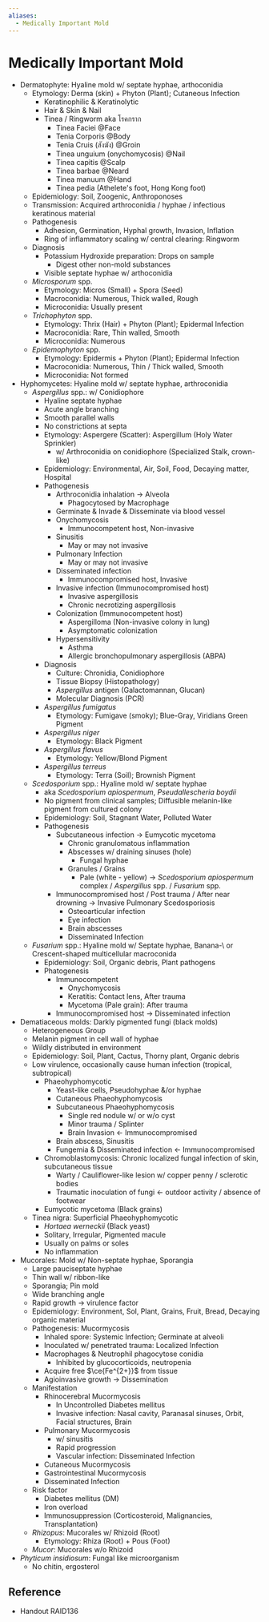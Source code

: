 ```yaml
---
aliases:
  - Medically Important Mold
---
```


# Medically Important Mold

- Dermatophyte: Hyaline mold w/ septate hyphae, arthoconidia
	- Etymology: Derma (skin) + Phyton (Plant); Cutaneous Infection
		- Keratinophilic & Keratinolytic
		- Hair & Skin & Nail
		- Tinea / Ringworm aka โรคกราก
			- Tinea Faciei @Face
			- Tenia Corporis @Body
			- Tenia Cruis (สังฆัง) @Groin
			- Tinea unguium (onychomycosis) @Nail
			- Tinea capitis @Scalp
			- Tinea barbae @Neard
			- Tinea manuum @Hand
			- Tinea pedia (Athelete's foot, Hong Kong foot)
	- Epidemiology: Soil, Zoogenic, Anthroponoses
	- Transmission: Acquired arthroconidia / hyphae / infectious keratinous material
	- Pathogenesis
		- Adhesion, Germination, Hyphal growth, Invasion, Inflation
		- Ring of inflammatory scaling w/ central clearing: Ringworm
	- Diagnosis
		- Potassium Hydroxide preparation: Drops on sample
			- Digest other non-mold substances
		- Visible septate hyphae w/ arthoconidia
	- *Microsporum* spp.
		- Etymology: Micros (Small) + Spora (Seed)
		- Macroconidia: Numerous, Thick walled, Rough
		- Microconidia: Usually present
	- *Trichophyton* spp.
		- Etymology: Thrix (Hair) + Phyton (Plant); Epidermal Infection
		- Macroconidia: Rare, Thin walled, Smooth
		- Microconidia: Numerous
	- *Epidemophyton* spp.
		- Etymology: Epidermis + Phyton (Plant); Epidermal Infection
		- Macroconidia: Numerous, Thin / Thick walled, Smooth
		- Microconidia: Not formed
- Hyphomycetes: Hyaline mold w/ septate hyphae, arthroconidia
	- *Aspergillus* spp.: w/ Conidiophore  
		- Hyaline septate hyphae
		- Acute angle branching
		- Smooth parallel walls
		- No constrictions at septa
		- Etymology: Aspergere (Scatter): Aspergillum (Holy Water Sprinkler)
			- w/ Arthroconidia on conidiophore (Specialized Stalk, crown-like)
		- Epidemiology: Environmental, Air, Soil, Food, Decaying matter, Hospital
		- Pathogenesis
			- Arthroconidia inhalation → Alveola
				- Phagocytosed by Macrophage
			- Germinate & Invade & Disseminate via blood vessel
			- Onychomycosis
				- Immunocompetent host, Non-invasive
			- Sinusitis
				- May or may not invasive
			- Pulmonary Infection
				- May or may not invasive
			- Disseminated infection
				- Immunocompromised host, Invasive
			- Invasive infection (Immunocompromised host)
				- Invasive aspergillosis
				- Chronic necrotizing aspergillosis
			- Colonization (Immunocompetent host)
				- Aspergilloma (Non-invasive colony in lung)
				- Asymptomatic colonization
			- Hypersensitivity
				- Asthma
				- Allergic bronchopulmonary aspergillosis (ABPA)
		- Diagnosis
			- Culture: Chronidia, Conidiophore
			- Tissue Biopsy (Histopathology)
			- *Aspergillus* antigen (Galactomannan, Glucan)
			- Molecular Diagnosis (PCR)
		- *Aspergillus fumigatus*
			- Etymology: Fumigave (smoky); Blue-Gray, Viridians Green Pigment
		- *Aspergillus niger*
			- Etymology: Black Pigment
		- *Aspergillus flavus*
			- Etymology: Yellow/Blond Pigment
		- *Aspergillus terreus*
			- Etymology: Terra (Soil); Brownish Pigment
	- *Scedosporium* spp.: Hyaline mold w/ septate hyphae
		- aka *Scedosporium apiospermum*, *Pseudallescheria boydii*
		- No pigment from clinical samples; Diffusible melanin-like pigment from cultured colony
		- Epidemiology: Soil, Stagnant Water, Polluted Water
		- Pathogenesis
			- Subcutaneous infection → Eumycotic mycetoma
				- Chronic granulomatous inflammation
				- Abscesses w/ draining sinuses (hole)
					- Fungal hyphae
				- Granules / Grains
					- Pale (white - yellow) → *Scedosporium apiospermum* complex / *Aspergillus* spp. / *Fusarium* spp.
			- Immunocompromised host / Post trauma / After near drowning → Invasive Pulmonary Scedosporiosis
				- Osteoarticular infection
				- Eye infection
				- Brain abscesses
				- Disseminated Infection
	- *Fusarium* spp.: Hyaline mold w/ Septate hyphae, Banana-\ or Crescent-shaped multicellular macroconida
		- Epidemiology: Soil, Organic debris, Plant pathogens
		- Phatogenesis
			- Immunocompetent
				- Onychomycosis
				- Keratitis: Contact lens, After trauma
				- Mycetoma (Pale grain): After trauma
			- Immunocompromised host → Disseminated infection
- Dematiaceous molds: Darkly pigmented fungi (black molds)
	- Heterogeneous Group
	- Melanin pigment in cell wall of hyphae
	- Wildly distributed in environment
	- Epidemiology: Soil, Plant, Cactus, Thorny plant, Organic debris
	- Low virulence, occasionally cause human infection (tropical, subtropical)
		- Phaeohyphomycotic
			- Yeast-like cells, Pseudohyphae &/or hyphae
			- Cutaneous Phaeohyphomycosis
			- Subcutaneous Phaeohyphomycosis
				- Single red nodule w/ or w/o cyst
				- Minor trauma / Splinter
				- Brain Invasion ← Immunocompromised
			- Brain abscess, Sinusitis
			- Fungemia & Disseminated infection ← Immunocompromised
		- Chromoblastomycosis: Chronic localized fungal infection of skin, subcutaneous tissue
			- Warty / Cauliflower-like lesion w/ copper penny / sclerotic bodies
			- Traumatic inoculation of fungi ← outdoor activity / absence of footwear
		- Eumycotic mycetoma (Black grains)
	- Tinea nigra: Superficial Phaeohyphomycotic
		- *Hortaea werneckii* (Black yeast)
		- Solitary, Irregular, Pigmented macule
		- Usually on palms or soles
		- No inflammation
- Mucorales: Mold w/ Non-septate hyphae, Sporangia
	- Large pauciseptate hyphae
	- Thin wall w/ ribbon-like
	- Sporangia; Pin mold
	- Wide branching angle
	- Rapid growth → virulence factor
	- Epidemiology: Environment, Sol, Plant, Grains, Fruit, Bread, Decaying organic material
	- Pathogenesis: Mucormycosis
		- Inhaled spore: Systemic Infection; Germinate at alveoli
		- Inoculated w/ penetrated trauma: Localized Infection
		- Macrophages & Neutrophil phagocytose conidia
			- Inhibited by glucocorticoids, neutropenia
		- Acquire free $\ce{Fe^{2+}}$ from tissue
		- Agioinvasive growth → Dissemination
	- Manifestation
		- Rhinocerebral Mucormycosis
			- In Uncontrolled Diabetes mellitus
			- Invasive infection: Nasal cavity, Paranasal sinuses, Orbit, Facial structures, Brain
		- Pulmonary Mucormycosis
			- w/ sinusitis
			- Rapid progression
			- Vascular infection: Disseminated Infection
		- Cutaneous Mucormycosis
		- Gastrointestinal Mucormycosis
		- Disseminated Infection
	- Risk factor
		- Diabetes mellitus (DM)
		- Iron overload
		- Immunosuppression (Corticosteroid, Malignancies, Transplantation)
	- *Rhizopus*: Mucorales w/ Rhizoid (Root)
		- Etymology: Rhiza (Root) + Pous (Foot)
	- *Mucor*: Mucorales w/o Rhizoid
- *Phyticum insidiosum*: Fungal like microorganism
	- No chitin, ergosterol
## Reference

- Handout RAID136
